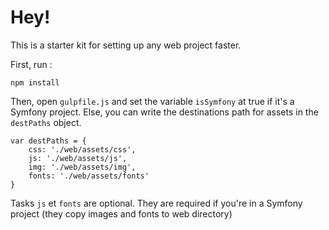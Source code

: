 # Hey!

This is a starter kit for setting up any web project faster.

First, run :

`npm install`

Then, open `gulpfile.js` and set the variable `isSymfony` at true if it's a Symfony project. Else, you can write the destinations path for assets in the `destPaths` object.

```
var destPaths = {
    css: './web/assets/css',
    js: './web/assets/js',
    img: './web/assets/img',
    fonts: './web/assets/fonts'
}
```

Tasks `js` et `fonts` are optional. They are required if you're in a Symfony project (they copy images and fonts to web directory)
